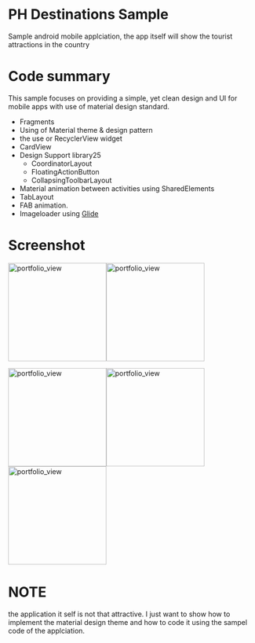 # PH Destinations Sample
Sample android mobile applciation, the app itself will show the tourist attractions in the country

# Code summary
This sample focuses on providing a simple, yet clean design and UI for mobile apps with use of material design standard.
- Fragments
- Using of Material theme & design pattern 
- the use or RecyclerView widget
- CardView
- Design Support library25
  - CoordinatorLayout
  - FloatingActionButton
  - CollapsingToolbarLayout
- Material animation between activities using SharedElements
- TabLayout
- FAB animation.
- Imageloader using [Glide](https://github.com/bumptech/glide)

# Screenshot

<img width="200" alt="portfolio_view" src="https://cloud.githubusercontent.com/assets/4744814/26192964/92b86f96-3bee-11e7-90aa-9c4f64a15e00.png"><img width="200" alt="portfolio_view" src="https://cloud.githubusercontent.com/assets/4744814/26192966/92d8ef64-3bee-11e7-9ecd-e4dd0496cfea.png">

<img width="200" alt="portfolio_view" src="https://cloud.githubusercontent.com/assets/4744814/26274163/1bac9580-3d7e-11e7-877b-239390982abd.png"><img width="200" alt="portfolio_view" src="https://cloud.githubusercontent.com/assets/4744814/26274162/1b9a7594-3d7e-11e7-9e29-260d4031d601.png">
<img width="200" alt="portfolio_view" src="https://cloud.githubusercontent.com/assets/4744814/26192955/8de0aa1a-3bee-11e7-87d5-1ee2cb9afc24.png">

# NOTE
the application it self is not that attractive. I just want to show how to implement the material design theme and how to code it using the sampel code of the applciation.
